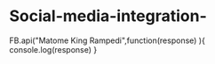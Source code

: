 # Social-media-integration-
FB.api("Matome King Rampedi",function(response) ){
    console.log(response)
}
